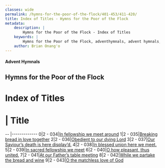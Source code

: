 ```yaml
---
classes: wide
permalink: /hymns-for-the-poor-of-the-flock/401-453/411-420/
title: Index of Titles - Hymns for the Poor of the Flock
metadata:
    description: |
        Hymns for the Poor of the Flock - Index of Titles
    keywords: |
        Hymns for the Poor of the Flock, adventhymnals, advent hymnals, index
    author: Brian Onang'o
---
```


#### Advent Hymnals

## Hymns for the Poor of the Flock

# Index of Titles
# | Title                        
-- |-------------
0|2 - 034|[In fellowship we meet around](/401-453/411-420/01.In-fellowship-we-meet-around)
1|2 - 035|[Breaking bread in love together](/401-453/411-420/02.Breaking-bread-in-love-together)
2|2 - 036|[Obedient to our dying Lord](/401-453/411-420/03.Obedient-to-our-dying-Lord)
3|2 - 037|[Our Saviour’s death is here display’d.](/401-453/411-420/04.Our-Saviour’s-death-is-here-display’d)
4|2 - 038|[In blessed union here we meet.](/401-453/411-420/05.In-blessed-union-here-we-meet)
5|2 - 039|[In sacred fellowship we meet](/401-453/411-420/06.In-sacred-fellowship-we-meet)
6|2 - 040|[O how pleasant, thus united.](/401-453/411-420/07.O-how-pleasant,-thus-united)
7|2 - 041|[At our Father’s table meeting](/401-453/411-420/08.At-our-Father’s-table-meeting)
8|2 - 042|[While we partake the bread and wine](/401-453/411-420/09.While-we-partake-the-bread-and-wine)
9|2 - 043|[O the matchless love of God](/401-453/411-420/10.O-the-matchless-love-of-God)